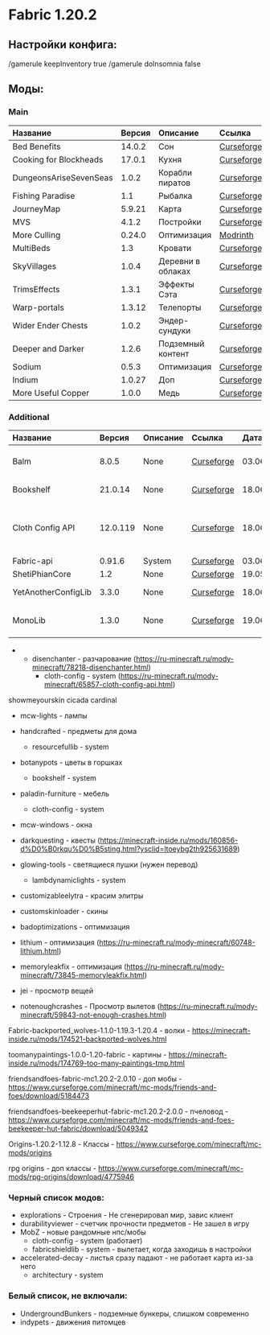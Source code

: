 # Fabric 1.20.2

## Настройки конфига:
/gamerule keepInventory true
/gamerule doInsomnia false

## Моды:

### Main
| Название               | Версия | Описание          | Ссылка                                                                                       | Дата     | Lang  | Children            |
|:-----------------------|:-------|:------------------|:---------------------------------------------------------------------------------------------|:---------|:------|:--------------------|
| Bed Benefits           | 14.0.2 | Сон               | [Curseforge](https://www.curseforge.com/minecraft/mc-mods/bed-benefits)                      | 18.06.24 | None  | Bookshelf           |
| Cooking for Blockheads | 17.0.1 | Кухня             | [Curseforge](https://www.curseforge.com/minecraft/mc-mods/cooking-for-blockheads-fabric)     | 03.06.24 | None  | Balm                |
| DungeonsAriseSevenSeas | 1.0.2  | Корабли пиратов   | [Curseforge](https://www.curseforge.com/minecraft/mc-mods/when-dungeons-arise-seven-seas)    | 19.05.24 | None  | None                |
| Fishing Paradise       | 1.1    | Рыбалка           | [Curseforge](https://www.curseforge.com/minecraft/mc-mods/fishingparadise)                   | 31.05.24 | Ru    | None                |
| JourneyMap             | 5.9.21 | Карта             | [Curseforge](https://www.curseforge.com/minecraft/mc-mods/journeymap)                        | 19.05.24 | Ru    | None                |
| MVS                    | 4.1.2  | Постройки         | [Curseforge](https://www.curseforge.com/minecraft/mc-mods/moogs-voyager-structures)          | 19.05.24 | None  | None                |
| More Culling           | 0.24.0 | Оптимизация       | [Modrinth](https://modrinth.com/mod/moreculling/version/0.24.0)                              | 18.06.24 | None  | Cloth Config API    |
| MultiBeds              | 1.3    | Кровати           | [Curseforge](https://www.curseforge.com/minecraft/mc-mods/multibeds-fabric)                  | 19.05.24 | Eng   | ShetiPhianCore      |
| SkyVillages            | 1.0.4  | Деревни в облаках | [Curseforge](https://www.curseforge.com/minecraft/mc-mods/sky-villages-fabric)               | 03.06.24 | None  | None                |
| TrimsEffects           | 1.3.1  | Эффекты Сэта      | [Curseforge](https://www.curseforge.com/minecraft/mc-mods/trimseffects)                      | 18.06.24 | None  | None                |
| Warp-portals           | 1.3.12 | Телепорты         | [Curseforge](https://www.curseforge.com/minecraft/mc-mods/warp-portals-portal-teleportation) | 03.06.24 | None  | None                |
| Wider Ender Chests     | 1.0.2  | Эндер-сундуки     | [Curseforge](https://www.curseforge.com/minecraft/mc-mods/wider-ender-chests)                | 18.06.24 | Ru    | Cloth Config API    |
| Deeper and Darker      | 1.2.6  | Подземный контент | [Curseforge](https://www.curseforge.com/minecraft/mc-mods/deeperdarker)                      | 18.06.24 | Ru    | YetAnotherConfigLib |
| Sodium                 | 0.5.3  | Оптимизация       | [Curseforge](https://www.curseforge.com/minecraft/mc-mods/sodium)                            | 19.06.24 | None  | None                |
| Indium                 | 1.0.27 | Доп               | [Curseforge](https://www.curseforge.com/minecraft/mc-mods/indium)                            | 19.06.24 | None  | None                |
| More Useful Copper     | 1.0.0  | Медь              | [Curseforge](https://www.curseforge.com/minecraft/mc-mods/more-useful-copper-2-0)            | 19.06.24 | Eng   | MonoLib             |

### Additional
| Название            | Версия   | Описание | Ссылка                                                                            | Дата     | Lang | Parent                           |
|:--------------------|:---------|:---------|:----------------------------------------------------------------------------------|:---------|:-----|:---------------------------------|
| Balm                | 8.0.5    | None     | [Curseforge](https://www.curseforge.com/minecraft/mc-mods/balm-fabric)            | 03.06.24 | None | Cooking for Blockheads           |
| Bookshelf           | 21.0.14  | None     | [Curseforge](https://www.curseforge.com/minecraft/mc-mods/bookshelf)              | 18.06.24 | None | Bed Benefits                     |
| Cloth Config API    | 12.0.119 | None     | [Curseforge](https://www.curseforge.com/minecraft/mc-mods/bookshelf)              | 18.06.24 | None | Wider Ender Chests, More Culling |
| Fabric-api          | 0.91.6   | System   | [Curseforge](https://www.curseforge.com/minecraft/mc-mods/fabric-api)             | 03.06.24 | None | None                             |
| ShetiPhianCore      | 1.2      | None     | [Curseforge](https://www.curseforge.com/minecraft/mc-mods/shetiphiancore-fabric)  | 19.05.24 | None | MultiBeds                        |
| YetAnotherConfigLib | 3.3.0    | None     | [Curseforge](https://www.curseforge.com/minecraft/mc-mods/yacl)                   | 18.06.24 | None | Deeper and Darker                |
| MonoLib             | 1.3.0    | None     | [Curseforge](https://www.curseforge.com/minecraft/mc-mods/monolib)                | 19.06.24 | None | More Useful Copper               |

- - disenchanter - разчарование (https://ru-minecraft.ru/mody-minecraft/78218-disenchanter.html)
	- cloth-config - system (https://ru-minecraft.ru/mody-minecraft/65857-cloth-config-api.html)

showmeyourskin
cicada
cardinal

- mcw-lights - лампы

- handcrafted - предметы для дома
	- resourcefullib - system
- botanypots - цветы в горшках
	- bookshelf - system
- paladin-furniture - мебель
	- cloth-config - system
- mcw-windows - окна

- darkquesting - квесты (https://minecraft-inside.ru/mods/160856-d%D0%B0rkqu%D0%B5sting.html?ysclid=ltoeybg2th925631689)

- glowing-tools - cветящиеся пушки (нужен перевод)
	- lambdynamiclights - system

- customizableelytra - красим элитры
- customskinloader - скины

- badoptimizations - оптимизация
- lithium - оптимизация (https://ru-minecraft.ru/mody-minecraft/60748-lithium.html)
- memoryleakfix - оптимизация (https://ru-minecraft.ru/mody-minecraft/73845-memoryleakfix.html)

- jei - просмотр вещей

- notenoughcrashes - Просмотр вылетов (https://ru-minecraft.ru/mody-minecraft/59843-not-enough-crashes.html)

Fabric-backported_wolves-1.1.0-1.19.3-1.20.4 - волки - https://minecraft-inside.ru/mods/174521-backported-wolves.html

toomanypaintings-1.0.0-1.20-fabric - картины - https://minecraft-inside.ru/mods/174769-too-many-paintings-tmp.html

friendsandfoes-fabric-mc1.20.2-2.0.10 - доп мобы - https://www.curseforge.com/minecraft/mc-mods/friends-and-foes/download/5184473

friendsandfoes-beekeeperhut-fabric-mc1.20.2-2.0.0 - пчеловод - https://www.curseforge.com/minecraft/mc-mods/friends-and-foes-beekeeper-hut-fabric/download/5049342

Origins-1.20.2-1.12.8 - Классы - https://www.curseforge.com/minecraft/mc-mods/origins

rpg origins - доп классы - https://www.curseforge.com/minecraft/mc-mods/rpg-origins/download/4775946

### Черный список модов:
- explorations - Строения - Не сгенерировал мир, завис клиент
- durabilityviewer - счетчик прочности предметов - Не зашел в игру
- MobZ - новые рандомные нпс/мобы 
	- cloth-config - system (работает)
	- fabricshieldlib - system - вылетает, когда заходишь в настройки
- accelerated-decay - листья сразу падают - не работает карта из-за него
	- architectury - system

### Белый список, не включали:
- UndergroundBunkers - подземные бункеры, слишком современно
- indypets - движения питомцев